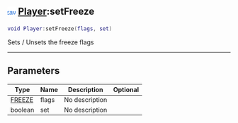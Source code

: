 ## ![server](../../.gitbook/assets/server.png) [Player](./readme/player.md):setFreeze

```lua
void Player:setFreeze(flags, set)
```

Sets / Unsets the freeze flags

------
## Parameters

| Type   | Name | Description | Optional |
| ------ | ---- | ----------- | -------: |
| [FREEZE](./readme/freeze.md) | flags | No description |  |
| boolean | set | No description |  |

